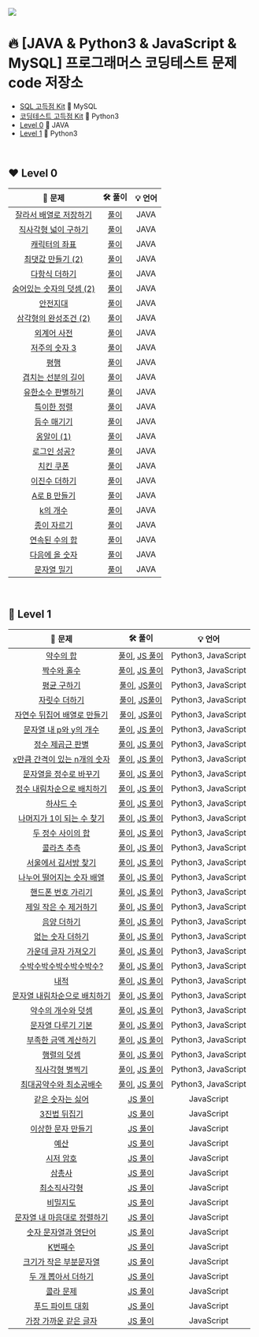 ![](https://velog.velcdn.com/images/dmswn1004/post/4b3b1ee1-4b29-4321-a906-46112b389ce4/image.jpeg)

# 🔥 [JAVA & Python3 & JavaScript & MySQL] 프로그래머스 코딩테스트 문제 code 저장소

- [SQL 고득점 Kit](https://github.com/dmswn1004/Programmers/tree/main/SQL%20%EA%B3%A0%EB%93%9D%EC%A0%90%20Kit#readme) 🔎 MySQL
- [코딩테스트 고득점 Kit](https://github.com/dmswn1004/Programmers/tree/main/%EC%BD%94%EB%94%A9%ED%85%8C%EC%8A%A4%ED%8A%B8%20%EA%B3%A0%EB%93%9D%EC%A0%90%20Kit#readme) 🔎 Python3 
- [Level 0](#%EF%B8%8F-level-0) 🔎 JAVA
- [Level 1](#-level-1) 🔎 Python3

<br>

## ❤️ Level 0
|   **📝 문제**   |   **🛠️ 풀이**   | **💡 언어** |
|:--------------:|:-------------:|:-------:|
|[잘라서 배열로 저장하기](https://school.programmers.co.kr/learn/courses/30/lessons/120913)|[풀이](https://github.com/dmswn1004/Programmers/blob/main/Level_0/%EC%9E%98%EB%9D%BC%EC%84%9C%20%EB%B0%B0%EC%97%B4%EB%A1%9C%20%EC%A0%80%EC%9E%A5%ED%95%98%EA%B8%B0)|JAVA|
|[직사각형 넓이 구하기](https://school.programmers.co.kr/learn/courses/30/lessons/120860)|[풀이](https://github.com/dmswn1004/Programmers/blob/main/Level_0/%EC%A7%81%EC%82%AC%EA%B0%81%ED%98%95%20%EB%84%93%EC%9D%B4%20%EA%B5%AC%ED%95%98%EA%B8%B0)|JAVA|
|[캐릭터의 좌표](https://school.programmers.co.kr/learn/courses/30/lessons/120861)|[풀이](https://github.com/dmswn1004/Programmers/blob/main/Level_0/%EC%BA%90%EB%A6%AD%ED%84%B0%20%EC%A2%8C%ED%91%9C)|JAVA|
|[최댓값 만들기 (2)](https://school.programmers.co.kr/learn/courses/30/lessons/120862)|[풀이](https://github.com/dmswn1004/Programmers/blob/main/Level_0/%EC%B5%9C%EB%8C%93%EA%B0%92%20%EB%A7%8C%EB%93%A4%EA%B8%B0%20(2))|JAVA|
|[다항식 더하기](https://school.programmers.co.kr/learn/courses/30/lessons/120863)|[풀이](https://github.com/dmswn1004/Programmers/blob/main/Level_0/%EB%8B%A4%ED%95%AD%EC%8B%9D%20%EB%8D%94%ED%95%98%EA%B8%B0)|JAVA|
|[숨어있는 숫자의 덧셈 (2)](https://school.programmers.co.kr/learn/courses/30/lessons/120864)|[풀이](https://github.com/dmswn1004/Programmers/blob/main/Level_0/%EC%88%A8%EC%96%B4%EC%9E%88%EB%8A%94%20%EC%88%AB%EC%9E%90%EC%9D%98%20%EB%8D%A7%EC%85%88%20(2))|JAVA|
|[안전지대](https://school.programmers.co.kr/learn/courses/30/lessons/120866)|[풀이](https://github.com/dmswn1004/Programmers/blob/main/Level_0/%EC%95%88%EC%A0%84%EC%A7%80%EB%8C%80.java)|JAVA|
|[삼각형의 완성조건 (2)](https://school.programmers.co.kr/learn/courses/30/lessons/120868)|[풀이](https://github.com/dmswn1004/Programmers/blob/main/Level_0/%EC%82%BC%EA%B0%81%ED%98%95%EC%9D%98%20%EC%99%84%EC%84%B1%EC%A1%B0%EA%B1%B4%20(2))|JAVA|
|[외계어 사전](https://school.programmers.co.kr/learn/courses/30/lessons/120869)|[풀이](https://github.com/dmswn1004/Programmers/blob/main/Level_0/%EC%99%B8%EA%B3%84%EC%96%B4%20%EC%82%AC%EC%A0%84)|JAVA|
|[저주의 숫자 3](https://school.programmers.co.kr/learn/courses/30/lessons/120871)|[풀이](https://github.com/dmswn1004/Programmers/blob/main/Level_0/%EC%A0%80%EC%A3%BC%EC%9D%98%20%EC%88%AB%EC%9E%90%203.java)|JAVA|
|[평행](https://school.programmers.co.kr/learn/courses/30/lessons/120875)|[풀이](https://github.com/dmswn1004/Programmers/blob/main/Level_0/%ED%8F%89%ED%96%89.java)|JAVA|
|[겹치는 선분의 길이](https://school.programmers.co.kr/learn/courses/30/lessons/120876)|[풀이](https://github.com/dmswn1004/Programmers/blob/main/Level_0/%EA%B2%B9%EC%B9%98%EB%8A%94%20%EC%84%A0%EB%B6%84%EC%9D%98%20%EA%B8%B8%EC%9D%B4.java)|JAVA|
|[유한소수 판별하기](https://school.programmers.co.kr/learn/courses/30/lessons/120878)|[풀이](https://github.com/dmswn1004/Programmers/blob/main/Level_0/%EC%9C%A0%ED%95%9C%EC%86%8C%EC%88%98%20%ED%8C%90%EB%B3%84%ED%95%98%EA%B8%B0.java)|JAVA|
|[특이한 정렬](https://school.programmers.co.kr/learn/courses/30/lessons/120880)|[풀이](https://github.com/dmswn1004/Programmers/blob/main/Level_0/%ED%8A%B9%EC%9D%B4%ED%95%9C%20%EC%A0%95%EB%A0%AC.java)|JAVA|
|[등수 매기기](https://school.programmers.co.kr/learn/courses/30/lessons/120882)|[풀이](https://github.com/dmswn1004/Programmers/blob/main/Level_0/%EB%93%B1%EC%88%98%20%EB%A7%A4%EA%B8%B0%EA%B8%B0.java)|JAVA|
|[옹알이 (1)](https://school.programmers.co.kr/learn/courses/30/lessons/120956)|[풀이](https://github.com/dmswn1004/Programmers/blob/main/Level_0/%EC%98%B9%EC%95%8C%EC%9D%B4%20(1).java)|JAVA|
|[로그인 성공?](https://school.programmers.co.kr/learn/courses/30/lessons/120883)|[풀이](https://github.com/dmswn1004/Programmers/blob/main/Level_0/%EB%A1%9C%EA%B7%B8%EC%9D%B8%20%EC%84%B1%EA%B3%B5%3F.java)|JAVA|
|[치킨 쿠폰](https://school.programmers.co.kr/learn/courses/30/lessons/120884)|[풀이](https://github.com/dmswn1004/Programmers/blob/main/Level_0/%EC%B9%98%ED%82%A8%20%EC%BF%A0%ED%8F%B0.java)|JAVA|
|[이진수 더하기](https://school.programmers.co.kr/learn/courses/30/lessons/120885)|[풀이](https://github.com/dmswn1004/Programmers/blob/main/Level_0/%EC%9D%B4%EC%A7%84%EC%88%98%20%EB%8D%94%ED%95%98%EA%B8%B0.java)|JAVA|
|[A로 B 만들기](https://school.programmers.co.kr/learn/courses/30/lessons/120886)|[풀이](https://github.com/dmswn1004/Programmers/blob/main/Level_0/A%EB%A1%9C%20B%20%EB%A7%8C%EB%93%A4%EA%B8%B0.java)|JAVA|
|[k의 개수](https://school.programmers.co.kr/learn/courses/30/lessons/120887)|[풀이](https://github.com/dmswn1004/Programmers/blob/main/Level_0/k%EC%9D%98%20%EA%B0%9C%EC%88%98.java)|JAVA|
|[종이 자르기](https://school.programmers.co.kr/learn/courses/30/lessons/120922)|[풀이](https://github.com/dmswn1004/Programmers/blob/main/Level_0/%EC%A2%85%EC%9D%B4%20%EC%9E%90%EB%A5%B4%EA%B8%B0.java)|JAVA|
|[연속된 수의 합](https://school.programmers.co.kr/learn/courses/30/lessons/120923)|[풀이](https://github.com/dmswn1004/Programmers/blob/main/Level_0/%EC%97%B0%EC%86%8D%EB%90%9C%20%EC%88%98%EC%9D%98%20%ED%95%A9.java)|JAVA|
|[다음에 올 숫자](https://school.programmers.co.kr/learn/courses/30/lessons/120924)|[풀이](https://github.com/dmswn1004/Programmers/blob/main/Level_0/%EB%8B%A4%EC%9D%8C%EC%97%90%20%EC%98%AC%20%EC%88%AB%EC%9E%90.java)|JAVA|
|[문자열 밀기](https://school.programmers.co.kr/learn/courses/30/lessons/120921)|[풀이](https://github.com/dmswn1004/Programmers/blob/main/Level_0/%EB%AC%B8%EC%9E%90%EC%97%B4%20%EB%B0%80%EA%B8%B0.java)|JAVA|

<br>

## 💛 Level 1
|   **📝 문제**   |   **🛠️ 풀이**   | **💡 언어** |
|:--------------:|:-------------:|:-------:|
|[약수의 합](https://school.programmers.co.kr/learn/courses/30/lessons/12928)|[풀이](https://github.com/dmswn1004/Programmers/blob/main/Level_1/%EC%95%BD%EC%88%98%EC%9D%98%20%ED%95%A9.py), [JS 풀이](https://github.com/dmswn1004/Programmers/blob/main/Level_1(JS)/%EC%95%BD%EC%88%98%EC%9D%98%20%ED%95%A9.js)|Python3, JavaScript|
|[짝수와 홀수](https://school.programmers.co.kr/learn/courses/30/lessons/12937)|[풀이](https://github.com/dmswn1004/Programmers/blob/main/Level_1/%EC%A7%9D%EC%88%98%EC%99%80%20%ED%99%80%EC%88%98.py), [JS 풀이](https://github.com/dmswn1004/Programmers/blob/main/Level_1(JS)/%EC%A7%9D%EC%88%98%EC%99%80%20%ED%99%80%EC%88%98.js)|Python3, JavaScript|
|[평균 구하기](https://school.programmers.co.kr/learn/courses/30/lessons/12944)|[풀이](https://github.com/dmswn1004/Programmers/blob/main/Level_1/%ED%8F%89%EA%B7%A0%20%EA%B5%AC%ED%95%98%EA%B8%B0.py), [JS풀이](https://github.com/dmswn1004/Programmers/blob/main/Level_1(JS)/%ED%8F%89%EA%B7%A0%20%EA%B5%AC%ED%95%98%EA%B8%B0.js)|Python3, JavaScript|
|[자릿수 더하기](https://school.programmers.co.kr/learn/courses/30/lessons/12931)|[풀이](https://github.com/dmswn1004/Programmers/blob/main/Level_1/%EC%9E%90%EB%A6%BF%EC%88%98%20%EB%8D%94%ED%95%98%EA%B8%B0.py), [JS풀이](https://github.com/dmswn1004/Programmers/blob/main/Level_1(JS)/%EC%9E%90%EB%A6%BF%EC%88%98%20%EB%8D%94%ED%95%98%EA%B8%B0.js)|Python3, JavaScript|
|[자연수 뒤집어 배열로 만들기](https://school.programmers.co.kr/learn/courses/30/lessons/12932)|[풀이](https://github.com/dmswn1004/Programmers/blob/main/Level_1/%EC%9E%90%EC%97%B0%EC%88%98%20%EB%92%A4%EC%A7%91%EC%96%B4%20%EB%B0%B0%EC%97%B4%EB%A1%9C%20%EB%A7%8C%EB%93%A4%EA%B8%B0.py), [JS풀이](https://github.com/dmswn1004/Programmers/blob/main/Level_1(JS)/%EC%9E%90%EC%97%B0%EC%88%98%20%EB%92%A4%EC%A7%91%EC%96%B4%20%EB%B0%B0%EC%97%B4%EB%A1%9C%20%EB%A7%8C%EB%93%A4%EA%B8%B0.js)|Python3, JavaScript|
|[문자열 내 p와 y의 개수](https://school.programmers.co.kr/learn/courses/30/lessons/12916)|[풀이](https://github.com/dmswn1004/Programmers/blob/main/Level_1/%EB%AC%B8%EC%9E%90%EC%97%B4%20%EB%82%B4%20p%EC%99%80%20y%EC%9D%98%20%EA%B0%9C%EC%88%98.py), [JS 풀이](https://github.com/dmswn1004/Programmers/blob/main/Level_1(JS)/%EB%AC%B8%EC%9E%90%EC%97%B4%20%EB%82%B4%20p%EC%99%80%20y%EC%9D%98%20%EA%B0%9C%EC%88%98.js)|Python3, JavaScript|
|[정수 제곱근 판별](https://school.programmers.co.kr/learn/courses/30/lessons/12934)|[풀이](https://github.com/dmswn1004/Programmers/blob/main/Level_1/%EC%A0%95%EC%88%98%20%EC%A0%9C%EA%B3%B1%EA%B7%BC%20%ED%8C%90%EB%B3%84.py), [JS 풀이](https://github.com/dmswn1004/Programmers/blob/main/Level_1(JS)/%EC%A0%95%EC%88%98%20%EC%A0%9C%EA%B3%B1%EA%B7%BC%20%ED%8C%90%EB%B3%84.js)|Python3, JavaScript|
|[x만큼 간격이 있는 n개의 숫자](https://school.programmers.co.kr/learn/courses/30/lessons/12954)|[풀이](https://github.com/dmswn1004/Programmers/blob/main/Level_1/x%EB%A7%8C%ED%81%BC%20%EA%B0%84%EA%B2%A9%EC%9D%B4%20%EC%9E%88%EB%8A%94%20n%EA%B0%9C%EC%9D%98%20%EC%88%AB%EC%9E%90.py), [JS 풀이](https://github.com/dmswn1004/Programmers/blob/main/Level_1(JS)/x%EB%A7%8C%ED%81%BC%20%EA%B0%84%EA%B2%A9%EC%9D%B4%20%EC%9E%88%EB%8A%94%20n%EA%B0%9C%EC%9D%98%20%EC%88%AB%EC%9E%90.js)|Python3, JavaScript|
|[문자열을 정수로 바꾸기](https://school.programmers.co.kr/learn/courses/30/lessons/12925)|[풀이](https://github.com/dmswn1004/Programmers/blob/main/Level_1/%EB%AC%B8%EC%9E%90%EC%97%B4%EC%9D%84%20%EC%A0%95%EC%88%98%EB%A1%9C%20%EB%B0%94%EA%BE%B8%EA%B8%B0.py), [JS 풀이](https://github.com/dmswn1004/Programmers/blob/main/Level_1(JS)/%EB%AC%B8%EC%9E%90%EC%97%B4%EC%9D%84%20%EC%A0%95%EC%88%98%EB%A1%9C%20%EB%B0%94%EA%BE%B8%EA%B8%B0.js)|Python3, JavaScript|
|[정수 내림차순으로 배치하기](https://school.programmers.co.kr/learn/courses/30/lessons/12933)|[풀이](https://github.com/dmswn1004/Programmers/blob/main/Level_1/%EC%A0%95%EC%88%98%20%EB%82%B4%EB%A6%BC%EC%B0%A8%EC%88%9C%EC%9C%BC%EB%A1%9C%20%EB%B0%B0%EC%B9%98%ED%95%98%EA%B8%B0.py), [JS 풀이](https://github.com/dmswn1004/Programmers/blob/main/Level_1(JS)/%EC%A0%95%EC%88%98%20%EB%82%B4%EB%A6%BC%EC%B0%A8%EC%88%9C%EC%9C%BC%EB%A1%9C%20%EB%B0%B0%EC%B9%98%ED%95%98%EA%B8%B0.js)|Python3, JavaScript|
|[하샤드 수](https://school.programmers.co.kr/learn/courses/30/lessons/12947)|[풀이](https://github.com/dmswn1004/Programmers/blob/main/Level_1/%ED%95%98%EC%83%A4%EB%93%9C%20%EC%88%98.py), [JS 풀이](https://github.com/dmswn1004/Programmers/blob/main/Level_1(JS)/%ED%95%98%EC%83%A4%EB%93%9C%20%EC%88%98.js)|Python3, JavaScript|
|[나머지가 1이 되는 수 찾기](https://school.programmers.co.kr/learn/courses/30/lessons/87389)|[풀이](https://github.com/dmswn1004/Programmers/blob/main/Level_1/%EB%82%98%EB%A8%B8%EC%A7%80%EA%B0%80%201%EC%9D%B4%20%EB%90%98%EB%8A%94%20%EC%88%98%20%EC%B0%BE%EA%B8%B0.py), [JS 풀이](https://github.com/dmswn1004/Programmers/blob/main/Level_1(JS)/%EB%82%98%EB%A8%B8%EC%A7%80%EA%B0%80%201%EC%9D%B4%20%EB%90%98%EB%8A%94%20%EC%88%98%20%EC%B0%BE%EA%B8%B0.js)|Python3, JavaScript|
|[두 정수 사이의 합](https://school.programmers.co.kr/learn/courses/30/lessons/12912)|[풀이](https://github.com/dmswn1004/Programmers/blob/main/Level_1/%EB%91%90%20%EC%A0%95%EC%88%98%20%EC%82%AC%EC%9D%B4%EC%9D%98%20%ED%95%A9.py), [JS 풀이](https://github.com/dmswn1004/Programmers/blob/main/Level_1(JS)/%EB%91%90%20%EC%A0%95%EC%88%98%20%EC%82%AC%EC%9D%B4%EC%9D%98%20%ED%95%A9.js)|Python3, JavaScript|
|[콜라츠 추측](https://school.programmers.co.kr/learn/courses/30/lessons/12943)|[풀이](https://github.com/dmswn1004/Programmers/blob/main/Level_1/%EC%BD%9C%EB%9D%BC%EC%B8%A0%20%EC%B6%94%EC%B8%A1.py), [JS 풀이](https://github.com/dmswn1004/Programmers/blob/main/Level_1(JS)/%EC%BD%9C%EB%9D%BC%EC%B8%A0%20%EC%B6%94%EC%B8%A1.js)|Python3, JavaScript|
|[서울에서 김서방 찾기](https://school.programmers.co.kr/learn/courses/30/lessons/12919)|[풀이](https://github.com/dmswn1004/Programmers/blob/main/Level_1/%EC%84%9C%EC%9A%B8%EC%97%90%EC%84%9C%20%EA%B9%80%EC%84%9C%EB%B0%A9%20%EC%B0%BE%EA%B8%B0.py), [JS 풀이](https://github.com/dmswn1004/Programmers/blob/main/Level_1(JS)/%EC%84%9C%EC%9A%B8%EC%97%90%EC%84%9C%20%EA%B9%80%EC%84%9C%EB%B0%A9%20%EC%B0%BE%EA%B8%B0.js)|Python3, JavaScript|
|[나누어 떨어지는 숫자 배열](https://school.programmers.co.kr/learn/courses/30/lessons/12910)|[풀이](https://github.com/dmswn1004/Programmers/blob/main/Level_1/%EB%82%98%EB%88%84%EC%96%B4%20%EB%96%A8%EC%96%B4%EC%A7%80%EB%8A%94%20%EC%88%AB%EC%9E%90%20%EB%B0%B0%EC%97%B4.py), [JS 풀이](https://github.com/dmswn1004/Programmers/blob/main/Level_1(JS)/%EB%82%98%EB%88%84%EC%96%B4%20%EB%96%A8%EC%96%B4%EC%A7%80%EB%8A%94%20%EC%88%AB%EC%9E%90%20%EB%B0%B0%EC%97%B4.js)|Python3, JavaScript|
|[핸드폰 번호 가리기](https://school.programmers.co.kr/learn/courses/30/lessons/12948)|[풀이](https://github.com/dmswn1004/Programmers/blob/main/Level_1/%ED%95%B8%EB%93%9C%ED%8F%B0%20%EB%B2%88%ED%98%B8%20%EA%B0%80%EB%A6%AC%EA%B8%B0.py), [JS 풀이](https://github.com/dmswn1004/Programmers/blob/main/Level_1(JS)/%ED%95%B8%EB%93%9C%ED%8F%B0%20%EB%B2%88%ED%98%B8%20%EA%B0%80%EB%A6%AC%EA%B8%B0.js)|Python3, JavaScript|
|[제일 작은 수 제거하기](https://school.programmers.co.kr/learn/courses/30/lessons/12935)|[풀이](https://github.com/dmswn1004/Programmers/blob/main/Level_1/%EC%A0%9C%EC%9D%BC%20%EC%9E%91%EC%9D%80%20%EC%88%98%20%EC%A0%9C%EA%B1%B0%ED%95%98%EA%B8%B0.py), [JS 풀이](https://github.com/dmswn1004/Programmers/blob/main/Level_1(JS)/%EC%A0%9C%EC%9D%BC%20%EC%9E%91%EC%9D%80%20%EC%88%98%20%EC%A0%9C%EA%B1%B0%ED%95%98%EA%B8%B0.js)|Python3, JavaScript|
|[음양 더하기](https://school.programmers.co.kr/learn/courses/30/lessons/76501)|[풀이](https://github.com/dmswn1004/Programmers/blob/main/Level_1/%EC%9D%8C%EC%96%91%20%EB%8D%94%ED%95%98%EA%B8%B0.py), [JS 풀이](https://github.com/dmswn1004/Programmers/blob/main/Level_1(JS)/%EC%9D%8C%EC%96%91%20%EB%8D%94%ED%95%98%EA%B8%B0.js)|Python3, JavaScript|
|[없는 숫자 더하기](https://school.programmers.co.kr/learn/courses/30/lessons/86051)|[풀이](https://github.com/dmswn1004/Programmers/blob/main/Level_1/%EC%97%86%EB%8A%94%20%EC%88%AB%EC%9E%90%20%EB%8D%94%ED%95%98%EA%B8%B0.py), [JS 풀이](https://github.com/dmswn1004/Programmers/blob/main/Level_1(JS)/%EC%97%86%EB%8A%94%20%EC%88%AB%EC%9E%90%20%EB%8D%94%ED%95%98%EA%B8%B0.js)|Python3, JavaScript|
|[가운데 글자 가져오기](https://school.programmers.co.kr/learn/courses/30/lessons/12903)|[풀이](https://github.com/dmswn1004/Programmers/blob/main/Level_1/%EA%B0%80%EC%9A%B4%EB%8D%B0%20%EA%B8%80%EC%9E%90%20%EA%B0%80%EC%A0%B8%EC%98%A4%EA%B8%B0.py), [JS 풀이](https://github.com/dmswn1004/Programmers/blob/main/Level_1(JS)/%EA%B0%80%EC%9A%B4%EB%8D%B0%20%EA%B8%80%EC%9E%90%20%EA%B0%80%EC%A0%B8%EC%98%A4%EA%B8%B0.js)|Python3, JavaScript|
|[수박수박수박수박수박수?](https://school.programmers.co.kr/learn/courses/30/lessons/12922)|[풀이](https://github.com/dmswn1004/Programmers/blob/main/Level_1/%EC%88%98%EB%B0%95%EC%88%98%EB%B0%95%EC%88%98%EB%B0%95%EC%88%98%EB%B0%95%EC%88%98%EB%B0%95%EC%88%98%3F.py), [JS 풀이](https://github.com/dmswn1004/Programmers/blob/main/Level_1(JS)/%EC%88%98%EB%B0%95%EC%88%98%EB%B0%95%EC%88%98%EB%B0%95%EC%88%98%EB%B0%95%EC%88%98%EB%B0%95%EC%88%98%3F.js)|Python3, JavaScript|
|[내적](https://school.programmers.co.kr/learn/courses/30/lessons/70128)|[풀이](https://github.com/dmswn1004/Programmers/blob/main/Level_1/%EB%82%B4%EC%A0%81.py), [JS 풀이](https://github.com/dmswn1004/Programmers/blob/main/Level_1(JS)/%EB%82%B4%EC%A0%81.js)|Python3, JavaScript|
|[문자열 내림차순으로 배치하기](https://school.programmers.co.kr/learn/courses/30/lessons/12917)|[풀이](https://github.com/dmswn1004/Programmers/blob/main/Level_1/%EB%AC%B8%EC%9E%90%EC%97%B4%20%EB%82%B4%EB%A6%BC%EC%B0%A8%EC%88%9C%EC%9C%BC%EB%A1%9C%20%EB%B0%B0%EC%B9%98%ED%95%98%EA%B8%B0.py), [JS 풀이](https://github.com/dmswn1004/Programmers/blob/main/Level_1(JS)/%EB%AC%B8%EC%9E%90%EC%97%B4%20%EB%82%B4%EB%A6%BC%EC%B0%A8%EC%88%9C%EC%9C%BC%EB%A1%9C%20%EB%B0%B0%EC%B9%98%ED%95%98%EA%B8%B0.js)|Python3, JavaScript|
|[약수의 개수와 덧셈](https://school.programmers.co.kr/learn/courses/30/lessons/77884)|[풀이](https://github.com/dmswn1004/Programmers/blob/main/Level_1/%EC%95%BD%EC%88%98%EC%9D%98%20%EA%B0%9C%EC%88%98%EC%99%80%20%EB%8D%A7%EC%85%88.py), [JS 풀이](https://github.com/dmswn1004/Programmers/blob/main/Level_1(JS)/%EC%95%BD%EC%88%98%EC%9D%98%20%EA%B0%9C%EC%88%98%EC%99%80%20%EB%8D%A7%EC%85%88.js)|Python3, JavaScript|
|[문자열 다루기 기본](https://school.programmers.co.kr/learn/courses/30/lessons/12918)|[풀이](https://github.com/dmswn1004/Programmers/blob/main/Level_1/%EB%AC%B8%EC%9E%90%EC%97%B4%20%EB%8B%A4%EB%A3%A8%EA%B8%B0%20%EA%B8%B0%EB%B3%B8.py), [JS 풀이](https://github.com/dmswn1004/Programmers/blob/main/Level_1(JS)/%EB%AC%B8%EC%9E%90%EC%97%B4%20%EB%8B%A4%EB%A3%A8%EA%B8%B0%20%EA%B8%B0%EB%B3%B8.js)|Python3, JavaScript|
|[부족한 금액 계산하기](https://school.programmers.co.kr/learn/courses/30/lessons/82612)|[풀이](https://github.com/dmswn1004/Programmers/blob/main/Level_1/%EB%B6%80%EC%A1%B1%ED%95%9C%20%EA%B8%88%EC%95%A1%20%EA%B3%84%EC%82%B0%ED%95%98%EA%B8%B0.py), [JS 풀이](https://github.com/dmswn1004/Programmers/blob/main/Level_1(JS)/%EB%B6%80%EC%A1%B1%ED%95%9C%20%EA%B8%88%EC%95%A1%20%EA%B3%84%EC%82%B0%ED%95%98%EA%B8%B0.js)|Python3, JavaScript|
|[행렬의 덧셈](https://school.programmers.co.kr/learn/courses/30/lessons/12950)|[풀이](https://github.com/dmswn1004/Programmers/blob/main/Level_1/%ED%96%89%EB%A0%AC%EC%9D%98%20%EB%8D%A7%EC%85%88.py), [JS 풀이](https://github.com/dmswn1004/Programmers/blob/main/Level_1(JS)/%ED%96%89%EB%A0%AC%EC%9D%98%20%EB%8D%A7%EC%85%88.js)|Python3, JavaScript|
|[직사각형 별찍기](https://school.programmers.co.kr/learn/courses/30/lessons/12969)|[풀이](https://github.com/dmswn1004/Programmers/blob/main/Level_1/%EC%A7%81%EC%82%AC%EA%B0%81%ED%98%95%20%EB%B3%84%EC%B0%8D%EA%B8%B0.py), [JS 풀이](https://github.com/dmswn1004/Programmers/blob/main/Level_1(JS)/%EC%A7%81%EC%82%AC%EA%B0%81%ED%98%95%20%EB%B3%84%EC%B0%8D%EA%B8%B0.js)|Python3, JavaScript|
|[최대공약수와 최소공배수](https://school.programmers.co.kr/learn/courses/30/lessons/12940)|[풀이](https://github.com/dmswn1004/Programmers/blob/main/Level_1/%EC%B5%9C%EB%8C%80%EA%B3%B5%EC%95%BD%EC%88%98%EC%99%80%20%EC%B5%9C%EC%86%8C%EA%B3%B5%EB%B0%B0%EC%88%98.py), [JS 풀이](https://github.com/dmswn1004/Programmers/blob/main/Level_1(JS)/%EC%B5%9C%EB%8C%80%EA%B3%B5%EC%95%BD%EC%88%98%EC%99%80%20%EC%B5%9C%EC%86%8C%EA%B3%B5%EB%B0%B0%EC%88%98.js)|Python3, JavaScript|
|[같은 숫자는 싫어](https://school.programmers.co.kr/learn/courses/30/lessons/12906)|[JS 풀이](https://github.com/dmswn1004/Programmers/blob/main/Level_1(JS)/%EA%B0%99%EC%9D%80%20%EC%88%AB%EC%9E%90%EB%8A%94%20%EC%8B%AB%EC%96%B4.js)|JavaScript|
|[3진법 뒤집기](https://school.programmers.co.kr/learn/courses/30/lessons/68935)|[JS 풀이](https://github.com/dmswn1004/Programmers/blob/main/Level_1(JS)/3%EC%A7%84%EB%B2%95%20%EB%92%A4%EC%A7%91%EA%B8%B0.js)|JavaScript|
|[이상한 문자 만들기](https://school.programmers.co.kr/learn/courses/30/lessons/12930)|[JS 풀이](https://github.com/dmswn1004/Programmers/blob/main/Level_1(JS)/%EC%9D%B4%EC%83%81%ED%95%9C%20%EB%AC%B8%EC%9E%90%20%EB%A7%8C%EB%93%A4%EA%B8%B0.js)|JavaScript|
|[예산](https://school.programmers.co.kr/learn/courses/30/lessons/12982)|[JS 풀이](https://github.com/dmswn1004/Programmers/blob/main/Level_1(JS)/%EC%98%88%EC%82%B0.js)|JavaScript|
|[시저 암호](https://school.programmers.co.kr/learn/courses/30/lessons/12926)|[JS 풀이](https://github.com/dmswn1004/Programmers/blob/main/Level_1(JS)/%EC%8B%9C%EC%A0%80%20%EC%95%94%ED%98%B8.js)|JavaScript|
|[삼총사](https://school.programmers.co.kr/learn/courses/30/lessons/131705)|[JS 풀이](https://github.com/dmswn1004/Programmers/blob/main/Level_1(JS)/%EC%82%BC%EC%B4%9D%EC%82%AC.js)|JavaScript|
|[최소직사각형](https://school.programmers.co.kr/learn/courses/30/lessons/86491)|[JS 풀이](https://github.com/dmswn1004/Programmers/blob/main/Level_1(JS)/%EC%B5%9C%EC%86%8C%EC%A7%81%EC%82%AC%EA%B0%81%ED%98%95.js)|JavaScript|
|[비밀지도](https://school.programmers.co.kr/learn/courses/30/lessons/17681)|[JS 풀이](https://github.com/dmswn1004/Programmers/blob/main/Level_1(JS)/%EB%B9%84%EB%B0%80%EC%A7%80%EB%8F%84.js)|JavaScript|
|[문자열 내 마음대로 정렬하기](https://school.programmers.co.kr/learn/courses/30/lessons/12915)|[JS 풀이](https://github.com/dmswn1004/Programmers/blob/main/Level_1(JS)/%EB%AC%B8%EC%9E%90%EC%97%B4%20%EB%82%B4%20%EB%A7%88%EC%9D%8C%EB%8C%80%EB%A1%9C%20%EC%A0%95%EB%A0%AC%ED%95%98%EA%B8%B0.js)|JavaScript|
|[숫자 문자열과 영단어](https://school.programmers.co.kr/learn/courses/30/lessons/81301)|[JS 풀이](https://github.com/dmswn1004/Programmers/blob/main/Level_1(JS)/%EC%88%AB%EC%9E%90%20%EB%AC%B8%EC%9E%90%EC%97%B4%EA%B3%BC%20%EC%98%81%EB%8B%A8%EC%96%B4.js)|JavaScript|
|[K번째수](https://school.programmers.co.kr/learn/courses/30/lessons/42748)|[JS 풀이](https://github.com/dmswn1004/Programmers/blob/main/Level_1(JS)/K%EB%B2%88%EC%A7%B8%EC%88%98.js)|JavaScript|
|[크기가 작은 부분문자열](https://school.programmers.co.kr/learn/courses/30/lessons/147355)|[JS 풀이](https://github.com/dmswn1004/Programmers/blob/main/Level_1(JS)/%ED%81%AC%EA%B8%B0%EA%B0%80%20%EC%9E%91%EC%9D%80%20%EB%B6%80%EB%B6%84%EB%AC%B8%EC%9E%90%EC%97%B4.js)|JavaScript|
|[두 개 뽑아서 더하기](https://school.programmers.co.kr/learn/courses/30/lessons/68644)|[JS 풀이](https://github.com/dmswn1004/Programmers/blob/main/Level_1(JS)/%EB%91%90%20%EA%B0%9C%20%EB%BD%91%EC%95%84%EC%84%9C%20%EB%8D%94%ED%95%98%EA%B8%B0.js)|JavaScript|
|[콜라 문제](https://school.programmers.co.kr/learn/courses/30/lessons/132267)|[JS 풀이](https://github.com/dmswn1004/Programmers/blob/main/Level_1(JS)/%EC%BD%9C%EB%9D%BC%20%EB%AC%B8%EC%A0%9C.js)|JavaScript|
|[푸드 파이트 대회](https://school.programmers.co.kr/learn/courses/30/lessons/134240)|[JS 풀이](https://github.com/dmswn1004/Programmers/blob/main/Level_1(JS)/%ED%91%B8%EB%93%9C%20%ED%8C%8C%EC%9D%B4%ED%8A%B8%20%EB%8C%80%ED%9A%8C.js)|JavaScript|
|[가장 가까운 같은 글자](https://school.programmers.co.kr/learn/courses/30/lessons/142086)|[JS 풀이](https://github.com/dmswn1004/Programmers/blob/main/Level_1(JS)/%EA%B0%80%EC%9E%A5%20%EA%B0%80%EA%B9%8C%EC%9A%B4%20%EA%B0%99%EC%9D%80%20%EA%B8%80%EC%9E%90.js)|JavaScript|
